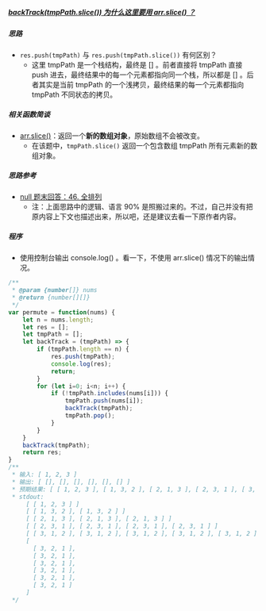 ##### [backTrack(tmpPath.slice()) 为什么这里要用 arr.slice() ？](https://leetcode-cn.com/problems/permutations/solution/46-quan-xu-lie-by-shu-cheng/579219)

##### 思路

*  `res.push(tmpPath)` 与 `res.push(tmpPath.slice())` 有何区别？
    * 这里 tmpPath 是一个栈结构，最终是 [] 。前者直接将 tmpPath 直接 push 进去，最终结果中的每一个元素都指向同一个栈，所以都是 [] 。后者其实是当前 tmpPath 的一个浅拷贝，最终结果的每一个元素都指向 tmpPath 不同状态的拷贝。



##### 相关函数简谈

* [arr.slice()](https://developer.mozilla.org/zh-CN/docs/Web/JavaScript/Reference/Global_Objects/Array/slice)：返回一个**新的数组对象**，原始数组不会被改变。
  * 在该题中，`tmpPath.slice()` 返回一个包含数组 tmpPath 所有元素新的数组对象。



##### 思路参考

* [null 题末回答：46. 全排列](https://leetcode-cn.com/problems/permutations/solution/jspython-hui-su-tao-lu-mo-ban-ti-46-quan-pai-lie-b/367065)
  * 注：上面思路中的逻辑、语言 90% 是照搬过来的。不过，自己并没有把原内容上下文也描述出来，所以吧，还是建议去看一下原作者内容。



##### 程序

* 使用控制台输出 console.log() 。看一下，不使用 arr.slice() 情况下的输出情况。



```javascript
/**
 * @param {number[]} nums
 * @return {number[][]}
 */
var permute = function(nums) {
    let n = nums.length;
    let res = [];
    let tmpPath = [];
    let backTrack = (tmpPath) => {
        if (tmpPath.length == n) {
            res.push(tmpPath);
            console.log(res);
            return;
        }
        for (let i=0; i<n; i++) {
            if (!tmpPath.includes(nums[i])) {
                tmpPath.push(nums[i]);
                backTrack(tmpPath);
                tmpPath.pop();
            }
        }
    }
    backTrack(tmpPath);
    return res;
}
/**
 * 输入: [ 1, 2, 3 ]
 * 输出: [ [], [], [], [], [], [] ]
 * 预期结果: [ [ 1, 2, 3 ], [ 1, 3, 2 ], [ 2, 1, 3 ], [ 2, 3, 1 ], [ 3, 1, 2 ], [ 3, 2, 1 ] ]
 * stdout:
     [ [ 1, 2, 3 ] ]
     [ [ 1, 3, 2 ], [ 1, 3, 2 ] ]
     [ [ 2, 1, 3 ], [ 2, 1, 3 ], [ 2, 1, 3 ] ]
     [ [ 2, 3, 1 ], [ 2, 3, 1 ], [ 2, 3, 1 ], [ 2, 3, 1 ] ]
     [ [ 3, 1, 2 ], [ 3, 1, 2 ], [ 3, 1, 2 ], [ 3, 1, 2 ], [ 3, 1, 2 ] ]
     [
       [ 3, 2, 1 ],
       [ 3, 2, 1 ],
       [ 3, 2, 1 ],
       [ 3, 2, 1 ],
       [ 3, 2, 1 ],
       [ 3, 2, 1 ]
     ]
 */
```